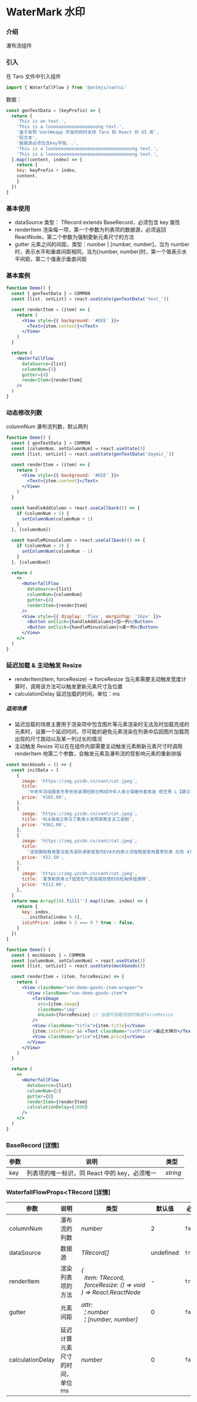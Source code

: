 # WaterMark 水印

### 介绍

瀑布流组件

### 引入

在 Taro 文件中引入组件

```js
import { WaterfallFlow } from '@antmjs/vantui'
```

数据：

```js common
const genTextData = (keyPrefix) => {
  return [
    'This is an text.',
    'This is a looooooooooooooooooong text.',
    '基于有赞 VantWeapp 开发的同时支持 Taro 和 React 的 UI 库',
    '短文本',
    '数据源必须包含key字段，.',
    'This is a loooooooooooooooooooooooooooooooong text.',
    'This is a loooooooooooooooooooooooooooooooong text.',
  ].map((content, index) => {
    return {
    key: keyPrefix + index,
    content,
    }
  })
}

```

### 基本使用

- dataSource 类型： TRecord extends BaseRecord，必须包含 key 属性
- renderItem 渲染每一项，第一个参数为列表项的数据源，必须返回 ReactNode，第二个参数为强制更新元素尺寸的方法
- gutter 元素之间的间距，类型：number | [number, number]，当为 number 时，表示水平和垂直间距相同，当为[number, number]时，第一个值表示水平间距，第二个值表示垂直间距

### 基本案例

```jsx
function Demo() {
  const { genTextData } = COMMON
  const [list, setList] = react.useState(genTextData('text_'))

  const renderItem = (item) => {
    return (
      <View style={{ background: '#EEE' }}>
        <Text>{item.content}</Text>
      </View>
    )
  }

  return (
    <WaterfallFlow
      dataSource={list}
      columnNum={3}
      gutter={4}
      renderItem={renderItem}
    />
  )
}
```

### 动态修改列数

columnNum 瀑布流列数，默认两列

```jsx
function Demo() {
  const { genTextData } = COMMON
  const [columnNum, setColumnNum] = react.useState(3)
  const [list, setList] = react.useState(genTextData('daymic_'))

  const renderItem = (item) => {
    return (
      <View style={{ background: '#EEE' }}>
        <Text>{item.content}</Text>
      </View>
    )
  }

  const handleAddColumn = react.useCallback(() => {
    if (columnNum < 5) {
      setColumnNum(columnNum + 1)
    }
  }, [columnNum])

  const handleMinusColumn = react.useCallback(() => {
    if (columnNum > 2) {
      setColumnNum(columnNum - 1)
    }
  }, [columnNum])

  return (
    <>
      <WaterfallFlow
        dataSource={list}
        columnNum={columnNum}
        gutter={4}
        renderItem={renderItem}
      />
      <View style={{ display: 'flex', marginTop: '16px' }}>
        <Button onClick={handleAddColumn}>加一列</Button>
        <Button onClick={handleMinusColumn}>减一列</Button>
      </View>
    </>
  )
}
```

### 延迟加载 & 主动触发 Resize

- renderItem(item, forceResize) -> forceResize 当元素需要主动触发宽度计算时，调用该方法可以触发更新元素尺寸及位置
- calculationDelay 延迟加载的时间，单位：ms

##### 适用场景

- 延迟加载的场景主要用于渲染项中包含图片等元素渲染时无法及时加载完成的元素时，设置一个延迟时间，尽可能的避免元素渲染在列表中后因图片加载而出现的尺寸跳动以及某一列过长的情况
- 主动触发 Resize 可以在在组件内部需要主动触发元素刷新元素尺寸时调用 renderItem 地第二个参数，会触发元素及瀑布流的受影响元素的重新排版

```js common
const mockGoods = () => {
  const initData = [
    {
      image: 'https://img.yzcdn.cn/vant/cat.jpeg',
      title:
        '中老年羽绒服男冬季爸爸装薄短款白鸭绒中年人男士保暖外套男装 夜空黑 L【建议115斤以内】',
      price: '¥165.00',
    },
    {
      image: 'https://img.yzcdn.cn/vant/cat.jpeg',
      title: 'HLA海澜之家马丁靴男士高帮男靴复古工装鞋',
      price: '¥361.00',
    },
    {
      image: 'https://img.yzcdn.cn/vant/cat.jpeg',
      title:
        '洁丽雅拖鞋男夏浴室洗澡防滑家居室内EVA大码男士凉拖鞋居家用夏季防臭 灰色 41-42【标准码】',
      price: '¥22.50',
    },
    {
      image: 'https://img.yzcdn.cn/vant/cat.jpeg',
      title: '夏季新款男士T恤宽松气质高端百搭时尚短袖体恤潮牌',
      price: '¥212.00',
    },
  ]
  return new Array(10).fill('').map((item, index) => {
    return {
      key: index,
      ...initData[index % 4],
      isCutPrice: index % 2 === 0 ? true : false,
    }
  })
}
```

```jsx
function Demo() {
  const { mockGoods } = COMMON
  const [columnNum, setColumnNum] = react.useState(3)
  const [list, setList] = react.useState(mockGoods())

  const renderItem = (item, forceResize) => {
    return (
      <View className="van-demo-goods-item-wrapper">
        <View className="van-demo-goods-item">
          <TaroImage
            src={item.image}
            className="img"
            onLoad={forceResize} // 当图片加载完成时触发forceResize
          />
          <View className="title">{item.title}</View>
          {item.isCutPrice && <Text className="cutPrice">最近大降价</Text>}
          <View className="price">{item.price}</View>
        </View>
      </View>
    )
  }

  return (
    <>
      <WaterfallFlow
        dataSource={list}
        columnNum={2}
        gutter={8}
        renderItem={renderItem}
        calculationDelay={1000}
      />
    </>
  )
}
```

### BaseRecord [[详情]](https://github.com/AntmJS/vantui/tree/main/packages/vantui/types/waterfall-flow.d.ts)

| 参数 | 说明                                          | 类型                      |
| ---- | --------------------------------------------- | ------------------------- |
| key  | 列表项的唯一标识，同 React 中的 key，必须唯一 | _&nbsp;&nbsp;string<br/>_ |

### WaterfallFlowProps<TRecord [[详情]](https://github.com/AntmJS/vantui/tree/main/packages/vantui/types/waterfall-flow.d.ts)

| 参数             | 说明                            | 类型                                                                                                                                                                                   | 默认值    | 必填    |
| ---------------- | ------------------------------- | -------------------------------------------------------------------------------------------------------------------------------------------------------------------------------------- | --------- | ------- |
| columnNum        | 瀑布流的列数                    | _&nbsp;&nbsp;number<br/>_                                                                                                                                                              | 2         | `false` |
| dataSource       | 数据源                          | _&nbsp;&nbsp;TRecord[]<br/>_                                                                                                                                                           | undefined | `true`  |
| renderItem       | 渲染列表项的方法                | _&nbsp;&nbsp;(<br/>&nbsp;&nbsp;&nbsp;&nbsp;item:&nbsp;TRecord,<br/>&nbsp;&nbsp;&nbsp;&nbsp;forceResize:&nbsp;()&nbsp;=>&nbsp;void<br/>&nbsp;&nbsp;)&nbsp;=>&nbsp;React.ReactNode<br/>_ | -         | `true`  |
| gutter           | 元素间距                        | _&nbsp;&nbsp;attr:<br/>&nbsp;&nbsp;&nbsp;&nbsp;&brvbar;&nbsp;number<br/>&nbsp;&nbsp;&nbsp;&nbsp;&brvbar;&nbsp;[number,&nbsp;number]<br/>_                                              | 0         | `false` |
| calculationDelay | 延迟计算元素尺寸的时间，单位 ms | _&nbsp;&nbsp;number<br/>_                                                                                                                                                              | 0         | `false` |
